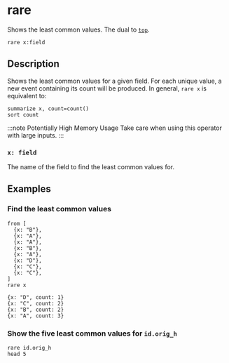 # rare

Shows the least common values. The dual to [`top`](top.md).

```tql
rare x:field
```

## Description

Shows the least common values for a given field. For each unique value, a new
event containing its count will be produced. In general, `rare x` is equivalent
to:

```tql
summarize x, count=count()
sort count
```

:::note Potentially High Memory Usage
Take care when using this operator with large inputs.
:::

### `x: field`

The name of the field to find the least common values for.

## Examples

### Find the least common values

```tql
from [
  {x: "B"},
  {x: "A"},
  {x: "A"},
  {x: "B"},
  {x: "A"},
  {x: "D"},
  {x: "C"},
  {x: "C"},
]
rare x
```

```tql
{x: "D", count: 1}
{x: "C", count: 2}
{x: "B", count: 2}
{x: "A", count: 3}
```

### Show the five least common values for `id.orig_h`

```tql
rare id.orig_h
head 5
```

